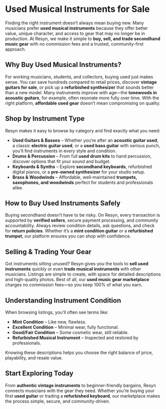 # Used Musical Instruments for Sale

Finding the right instrument doesn’t always mean buying new. Many musicians prefer **used musical instruments** because they offer better value, unique character, and access to gear that may no longer be in production. At Resyn, we make it simple to **buy, sell, and trade secondhand music gear** with no commission fees and a trusted, community-first approach.



## Why Buy Used Musical Instruments?

For working musicians, students, and collectors, buying used just makes sense. You can save hundreds compared to retail prices, discover **vintage guitars for sale**, or pick up a **refurbished synthesizer** that sounds better than a new model. Many instruments improve with age—the **tonewoods in acoustic guitars**, for example, often resonate more fully over time. With the right platform, **affordable used gear** doesn’t mean compromising on quality.



## Shop by Instrument Type

Resyn makes it easy to browse by category and find exactly what you need:

* **Used Guitars & Basses** – Whether you’re after an **acoustic guitar used**, a classic **electric guitar used**, or a **used bass guitar** with serious punch, you’ll find instruments in every style and condition.
* **Drums & Percussion** – From full **used drum kits** to hand percussion, discover options that fit your sound and budget.
* **Keyboards & Synths** – Explore **secondhand keyboards**, refurbished digital pianos, or a **pre-owned synthesizer** for your studio setup.
* **Brass & Woodwinds** – Affordable, well-maintained **trumpets, saxophones, and woodwinds** perfect for students and professionals alike.



## How to Buy Used Instruments Safely

Buying secondhand doesn’t have to be risky. On Resyn, every transaction is supported by **verified sellers**, secure payment processing, and community accountability. Always review condition details, ask questions, and check for **return policies**. Whether it’s a **mint condition guitar** or a **refurbished trumpet**, our platform ensures you can shop with confidence.



## Selling & Trading Your Gear

Got instruments sitting unused? Resyn gives you the tools to **sell used instruments** quickly or even **trade musical instruments** with other musicians. Listings are simple to create, with space for detailed descriptions and high-quality photos. Best of all, our **used music gear marketplace** charges no commission fees—so you keep 100% of what you earn.



## Understanding Instrument Condition

When browsing listings, you’ll often see terms like:

* **Mint Condition** – Like new, flawless.
* **Excellent Condition** – Minimal wear, fully functional.
* **Good/Fair Condition** – Some cosmetic wear, still reliable.
* **Refurbished Musical Instrument** – Inspected and restored by professionals.

Knowing these descriptions helps you choose the right balance of price, playability, and resale value.



## Start Exploring Today

From **authentic vintage instruments** to beginner-friendly bargains, Resyn connects musicians with the gear they need. Whether you’re buying your first **used guitar** or trading a **refurbished keyboard**, our marketplace makes the process simple, secure, and community-driven.
